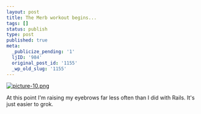 ```yaml
---
layout: post
title: The Merb workout begins...
tags: []
status: publish
type: post
published: true
meta:
  _publicize_pending: '1'
  ljID: '984'
  original_post_id: '1155'
  _wp_old_slug: '1155'
---
```

<a href='http://jay.mcgavren.com/blog/wp-content/uploads/2009/01/picture-10.png' title='picture-10.png'><img src='http://jay.mcgavren.com/blog/wp-content/uploads/2009/01/picture-10.thumbnail.png' alt='picture-10.png' /></a>

At this point I'm raising my eyebrows far less often than I did with Rails.  It's just easier to grok.
